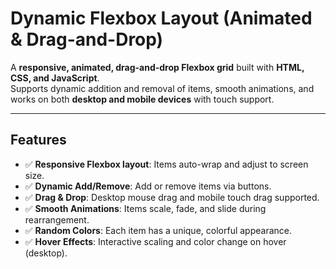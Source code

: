 # Dynamic Flexbox Layout (Animated & Drag-and-Drop)

A **responsive, animated, drag-and-drop Flexbox grid** built with **HTML, CSS, and JavaScript**.  
Supports dynamic addition and removal of items, smooth animations, and works on both
**desktop and mobile devices** with touch support.

---

## Features

- ✅ **Responsive Flexbox layout**: Items auto-wrap and adjust to screen size.  
- ✅ **Dynamic Add/Remove**: Add or remove items via buttons.  
- ✅ **Drag & Drop**: Desktop mouse drag and mobile touch drag supported.  
- ✅ **Smooth Animations**: Items scale, fade, and slide during rearrangement.  
- ✅ **Random Colors**: Each item has a unique, colorful appearance.  
- ✅ **Hover Effects**: Interactive scaling and color change on hover (desktop).
